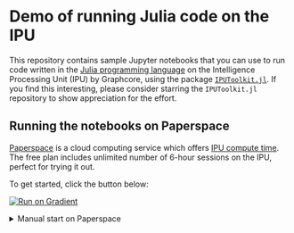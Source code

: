 # Demo of running Julia code on the IPU

This repository contains sample Jupyter notebooks that you can use to run code written in the [Julia programming language](https://julialang.org/) on the Intelligence Processing Unit (IPU) by Graphcore, using the package [`IPUToolkit.jl`](https://github.com/JuliaIPU/IPUToolkit.jl).
If you find this interesting, please consider starring the `IPUToolkit.jl` repository to show appreciation for the effort.

## Running the notebooks on Paperspace

[Paperspace](https://www.paperspace.com/) is a cloud computing service which offers [IPU compute time](https://www.paperspace.com/graphcore).
The free plan includes unlimited number of 6-hour sessions on the IPU, perfect for trying it out.

To get started, click the button below:

[![Run on Gradient](https://assets.paperspace.io/img/gradient-badge.svg)](https://console.paperspace.com/github/JuliaIPU/JuliaIpuDemo?container=mosegiordano/julia-ipu-demo:v1.1.0&machine=Free-IPU-POD4)

<details><summary>Manual start on Paperspace</summary>

After [signing in Paperspace](https://console.paperspace.com/login) (you can also log in with your GitHub or Google account, without creating a new Paperspace one), create a new project, and then create a new IPU notebook:

![Set up IPU notebook on Paperspace](./figures/paperspace.png)

1. Choose a notebook with an IPU tag, for example "Hugging Face Transformers on IPU"
2. Make sure to select an IPU machine
   You can choose between a free machine which shuts down automatically after at most 6 hours, or other paid for machines with longer sessions
3. Switch on the advanced options
4. Insert `https://github.com/JuliaIPU/JuliaIpuDemo` as workspace
5. Insert `mosegiordano/julia-ipu-demo` as container
6. Leave `/notebooks/setup.sh` as startup command

When the sessions begins, you can open and run the notebooks from the file explorer.
If you prefer, you can also start JupyterLab from the corresponding button in the sidebar on the left.
All dependencies of these notebooks are already installed in the suggested Docker container, so you should be able to run them straight away.

</details>